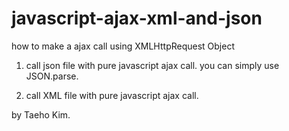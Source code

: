 javascript-ajax-xml-and-json
============================

how to make a ajax call using XMLHttpRequest Object

1. call json file with pure javascript ajax call.
   you can simply use JSON.parse.
   
2. call XML file with pure javascript ajax call.

by Taeho Kim.

